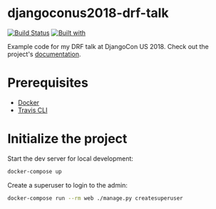 # djangoconus2018-drf-talk

[![Build Status](https://travis-ci.org/drewbrew/djangoconus2018-drf-talk.svg?branch=master)](https://travis-ci.org/drewbrew/djangoconus2018-drf-talk)
[![Built with](https://img.shields.io/badge/Built_with-Cookiecutter_Django_Rest-F7B633.svg)](https://github.com/agconti/cookiecutter-django-rest)

Example code for my DRF talk at DjangoCon US 2018. Check out the project's [documentation](http://drewbrew.github.io/djangoconus2018-drf-talk/).

# Prerequisites

- [Docker](https://docs.docker.com/docker-for-mac/install/)  
- [Travis CLI](http://blog.travis-ci.com/2013-01-14-new-client/)

# Initialize the project

Start the dev server for local development:

```bash
docker-compose up
```

Create a superuser to login to the admin:

```bash
docker-compose run --rm web ./manage.py createsuperuser
```
